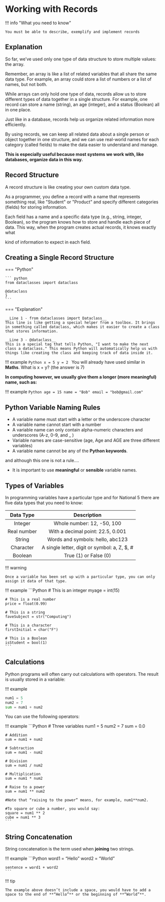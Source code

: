 # Working with Records

!!! info "What you need to know"

	You must be able to describe, exemplify and implement records 

## Explanation

So far, we’ve used only one type of data structure to store multiple values: the array. 

Remember, an array is like a list of related variables that all share the same data type. For example, an array could store a list of numbers or a list of names, but not both.

While arrays can only hold one type of data, records allow us to store different types of data together in a single structure. For example, one record can store a name (string), an age (integer), and a status (Boolean) all in one place.

Just like in a database, records help us organize related information more efficiently.

By using records, we can keep all related data about a single person or object together in one structure, and we can use real-world names for each category (called fields) to make the data easier to understand and manage. 

__This is especially useful because most systems we work with, like databases, organize data in this way.__

## Record Structure

A record structure is like creating your own custom data type. 

As a programmer, you define a record with a name that represents something real, like "Student" or "Product" and specify different categories (fields) for storing information. 

Each field has a name and a specific data type (e.g., string, integer, Boolean), so the program knows how to store and handle each piece of data. This way, when the program creates actual records, it knows exactly what 

kind of information to expect in each field.

## Creating a Single Record Structure

=== "Python"

    ``` python
	from dataclasses import dataclass
	
	@dataclass
    }
    ```

=== "Explanation"

	__Line 1 - from dataclasses import Dataclass__
	This line is like getting a special helper from a toolbox. It brings in something called dataclass, which makes it easier to create a class that stores information.
	
	__Line 3 - @dataclass__
	This is a special tag that tells Python, "I want to make the next class a dataclass." This means Python will automatically help us with things like creating the class and keeping track of data inside it.

!!! example
	```Python
	x = 5
	y = 2
	```
You will already have used similar in **Maths**. What is x + y? (the answer is 7)

**In computing however, we usually give them a longer (more meaningful) name, such as:**

!!! example
	```Python
	age = 15
	name = "Bob"
	email = "bob@gmail.com"
	```
	
## Python Variable Naming Rules

- A variable name must start with a letter or the underscore character
- A variable name cannot start with a number
- A variable name can only contain alpha-numeric characters and underscores (A-z, 0-9, and _ )
- Variable names are case-sensitive (age, Age and AGE are three different variables)
- A variable name cannot be any of the **Python keywords**.

and although this one is not a rule....

- It is important to use **meaningful** or **sensible** variable names. 

## Types of Variables

In programming variables have a particular type and for National 5 there are five data types that you need to know:

| Data Type   | Description                                  |
| :---------: | :-------------------------------------------:|
| Integer     | Whole number: 12, -50, 100                   |
| Real number | With a decimal point: 22.5, 0.001            |
| String      | Words and symbols: hello, abc123             |
| Character   | A single letter, digit or symbol: a, Z, $, # |
| Boolean     | True (1) or False (0)                        |

!!! warning

    Once a variable has been set up with a particular type, you can only assign it data of that type.


!!! example
	```Python
	# This is an integer
	myage = int(15)

	# This is a real number
	price = float(0.99)

	# This is a string
	faveSubject = str("Computing")

	# This is a character
	firstInitial = char("F")

	# This is a Boolean
	isStudent = bool(1)
	```

## Calculations

Python programs will often carry out calculations with operators. The result is usually stored in a variable:

!!! example
```Python
num1 = 5
num2 = 7
sum = num1 + num2
```

You can use the following operators:

!!! example
	```Python
	# Three variables
	num1 = 5
	num2 = 7
	sum = 0.0

	# Addition
	sum = num1 + num2

	# Subtraction
	sum = num1 - num2

	# Division
	sum = num1 / num2

	# Multiplication
	sum = num1 * num2

	# Raise to a power
	sum = num1 ** num2

	#Note that “raising to the power” means, for example, num1**num2. 

	#To square or cube a number, you would say:
	square = num1 ** 2
	cube = num1 ** 3
	```

## String Concatenation

String concatenation is the term used when **joining** two strings.

!!! example
	```Python
	word1 = “Hello”
	word2 = “World”

	sentence = word1 + word2
	```

!!! tip

    The example above doesn’t include a space, you would have to add a space to the end of **“Hello”** or the beginning of **“World”**. 


